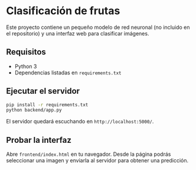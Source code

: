 # Clasificación de frutas

Este proyecto contiene un pequeño modelo de red neuronal (no incluido en el repositorio) y una interfaz web para clasificar imágenes.

## Requisitos
- Python 3
- Dependencias listadas en `requirements.txt`

## Ejecutar el servidor

```bash
pip install -r requirements.txt
python backend/app.py
```

El servidor quedará escuchando en `http://localhost:5000/`.

## Probar la interfaz

Abre `frontend/index.html` en tu navegador. Desde la página podrás seleccionar una imagen y enviarla al servidor para obtener una predicción.

